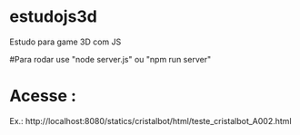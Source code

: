 # estudojs3d
Estudo para game 3D com JS

#Para rodar use "node server.js" ou "npm run server"

# Acesse :
Ex.: http://localhost:8080/statics/cristalbot/html/teste_cristalbot_A002.html